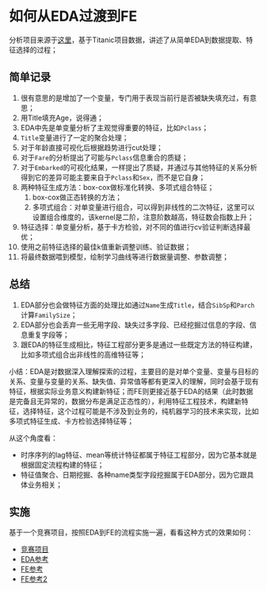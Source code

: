 # 如何从EDA过渡到FE

分析项目来源于[这里](https://www.kaggle.com/pmarcelino/data-analysis-and-feature-extraction-with-python)，基于Titanic项目数据，讲述了从简单EDA到数据提取、特征选择的过程；

## 简单记录

1. 很有意思的是增加了一个变量，专门用于表现当前行是否被缺失填充过，有意思；
2. 用Title填充Age，说得通；
3. EDA中先是单变量分析了主观觉得重要的特征，比如`Pclass`；
4. `Title`变量进行了一定的聚合处理；
5. 对于年龄直接可视化后根据趋势进行cut处理；
6. 对于`Fare`的分析提出了可能与`Pclass`信息重合的质疑；
7. 对于`Embarked`的可视化结果，一样提出了质疑，并通过与其他特征的关系分析得到它的差异可能主要来自于`Pclass`和`Sex`，而不是它自身；
8. 两种特征生成方法：box-cox做标准化转换、多项式组合特征；
    1. box-cox做正态转换的方法；
    2. 多项式组合：对单变量进行组合，可以得到非线性的二次特征，这里可以设置组合维度的，该kernel是二阶，注意阶数越高，特征数会指数上升；
9. 特征选择：单变量分析，基于卡方检验，对不同的值进行cv验证判断选择最优；
10. 使用之前特征选择的最佳k值重新调整训练、验证数据；
11. 将最终数据喂到模型，绘制学习曲线等进行数据量调整、参数调整；

## 总结

1. EDA部分也会做特征方面的处理比如通过`Name`生成`Title`，结合`SibSp`和`Parch`计算`FamilySize`；
2. EDA部分也会丢弃一些无用字段、缺失过多字段、已经挖掘过信息的字段、信息重复字段等；
3. 跟EDA的特征生成相比，特征工程部分更多是通过一些既定方法的特征构建，比如多项式组合出非线性的高维特征等；

小结：EDA是对数据深入理解探索的过程，主要目的是对单个变量、变量与目标的关系、变量与变量的关系、缺失值、异常值等都有更深入的理解，同时会基于现有特征，根据实际业务意义构建新特征；而FE则更接近基于EDA的结果（此时数据是完备且无异常的，数据分布是满足正态性的），利用特征工程技术，构建新特征，选择特征，这个过程可能是不涉及到业务的，纯机器学习的技术来实现，比如多项式特征生成、卡方检验选择特征等；

从这个角度看：
- 时序序列的lag特征、mean等统计特征都属于特征工程部分，因为它基本就是根据固定流程构建的特征；
- 特征值聚合、日期挖掘、各种name类型字段挖掘属于EDA部分，因为它跟具体业务相关；

## 实施

基于一个竞赛项目，按照EDA到FE的流程实施一遍，看看这种方式的效果如何：
- [竞赛项目](https://www.kaggle.com/c/talkingdata-adtracking-fraud-detection)
- [EDA参考](https://www.kaggle.com/pmarcelino/comprehensive-data-exploration-with-python)
- [FE参考](https://www.kaggle.com/pmarcelino/data-analysis-and-feature-extraction-with-python)
- [FE参考2](https://www.kaggle.com/nanomathias/feature-engineering-importance-testing)
